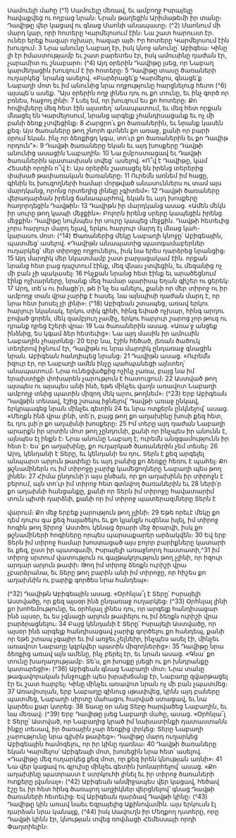 
Սամուելի մահը
(^1) Սամուելը մեռավ, եւ ամբողջ Իսրայելը հավաքվեց ու ողբաց նրան։ Նրան թաղեցին Արիմաթեմի իր տանը։ Դավիթը
վեր կացավ ու գնաց Մաոնի անապատը։
(^2) Մաոնում մի մարդ կար, որի հոտերը Կարմելոսում էին։ Նա շատ հարուստ էր. ուներ երեք հազար ոչխար, հազար
այծ։ Իր հոտերը Կարմելոսում էին խուզում։ 3 Նրա անունը Նաբաղ էր, իսկ կնոջ անունը՝ Աբիգեա։ Կինը լի էր
իմաստությամբ եւ շատ բարետես էր, իսկ ամուսինը դաժան էր, չարամիտ ու շնաբարո։
(^4) Այդ օրերին Դավիթը լսեց, որ Նաբաղ կարմեղացին խուզում է իր հոտերը։ 5 Դավիթը տասը ծառաների ուղարկեց՝
նրանց ասելով. «Բարձրացե՛ք Կարմելոս, գնացե՛ք Նաբաղի մոտ եւ իմ անունից նրա ողջությունը հարցնելուց հետո
(^6) այսպե՛ս ասեք. “Այս օրերին ողջ լինես դու ու քո տունը, եւ ինչ գործ որ բռնես, հաջող լինի։ 7 Լսել եմ, որ խուզում ես քո
հոտերը։ Քո հովիվները մեզ հետ էին այստեղ՝ անապատում, եւ մեզ հետ որքան մնացել են Կարմելոսում, նրանց արգելք
չհանդիսացանք եւ ոչ մի բանի ձեռք չտվեցինք։ 8 Հարցրո՛ւ քո ծառաներին, եւ նրանք կասեն քեզ։ Այս ծառաները թող շնորհ
գտնեն քո առաջ, քանի որ բարի օրում եկան. ինչ որ ձեռքիցդ կգա, տո՛ւր քո ծառաներին եւ քո Դավիթ որդուն”»։ 9 Դավթի
ծառաները եկան եւ այդ խոսքերը Դավթի անունից ասացին Նաբաղին։ 10 Նա ըմբոստացավ եւ Դավթի ծառաներին
պատասխան տվեց՝ ասելով. «Ո՞վ է Դավիթը, կամ Հեսսեի որդին ո՞վ է։ Այս օրերին շատացել են իրենց տերերից փախած
թափառական ծառաները։ 11 Ուրեմն առնեմ իմ հացը, գինին եւ խուզողների համար մորթված անասուններս ու տամ այս
մարդկանց, որոնց որտեղից լինելը չգիտեմ»։ 12 Դավթի ծառաները վերադարձան իրենց ճանապարհով, եկան եւ այդ
խոսքերը հաղորդեցին Դավթին։ 13 Դավիթն իր մարդկանց ասաց. «Ամեն մեկն իր սուրը թող կապի մեջքին»։ Բոլորն
իրենց սրերը կապեցին իրենց մեջքին։ Դավիթը նույնպես իր սուրը կապեց մեջքին. Դավթի հետեւից չորս հարյուր մարդ
ելավ, երկու հարյուր մարդ էլ մնաց կահ-կարասու մոտ։
(^14) Ծառաներից մեկը Նաբաղի կնոջը՝ Աբիգեային, պատմեց՝ ասելով. «Դավիթն անապատից պատգամաբերներ
ուղարկեց՝ մեր տիրոջը ողջունելու, իսկ նա երես դարձրեց նրանցից։ 15 Այդ մարդիկ մեր նկատմամբ շատ բարյացակամ
էին. որքան նրանց հետ բաց դաշտում էինք, մեզ վնաս չտվեցին, եւ մեզանից ոչ մի բան չի պակասել։ 16 Ինչքան նրանց հետ
էինք եւ արածեցնում էինք ոչխարները, նրանք մեզ համար պարիսպ եղան գիշեր ու ցերեկ։ 17 Արդ, տե՛ս ու իմացի՛ր, թե
ի՛նչ ես անելու, քանի որ մեր տիրոջ ու իր ամբողջ տան վրա չարիք է հասել. նա այնպիսի դաժան մարդ է, որ նրա հետ
խոսել չի լինի»։
(^18) Աբիգեան շտապեց, առավ երկու հարյուր նկանակ, երկու տիկ գինի, հինգ եփած ոչխար, հինգ արդու բոված ցորեն,
մեկ զամբյուղ չամիչ, երկու հարյուր շարոց չոր թուզ ու դրանք դրեց էշերի վրա։ 19 Նա ծառաներին ասաց. «Առա՛ջ անցեք
ինձնից, ես կգամ ձեր հետեւից»։ Նա այդ մասին իր ամուսին Նաբաղին չհայտնեց։ 20 Երբ նա, էշին հեծած, լեռան ծածուկ
տեղերով իջնում էր, Դավիթն ու նրա մարդիկ ընդառաջ գնացին նրան. Աբիգեան հանդիպեց նրանց։ 21 Դավիթն ասաց.
«Ուրեմն իզուր էր, որ Նաբաղի ամեն ինչը պահպանեցի այնտեղ՝ անապատում։ Նրա ունեցվածքից ոչինչ չառա, բայց նա
իմ երախտիքի փոխարեն չարություն է հատուցում։ 22 Աստված թող այսպես ու այսպես անի ինձ, եթե մինչեւ վաղն
առավոտ Նաբաղի ամբողջ տնից պատին միզող մեկ արու թողնեմ»։
(^23) Երբ Աբիգեան Դավթին տեսավ, էշից շտապ իջնելով՝ Դավթի առաջ ընկավ, երկրպագեց նրան մինչեւ գետին 24 եւ
նրա ոտքերն ընկնելով՝ ասաց. «Մեղքն ինձ վրա լինի, տե՛ր, բայց թող քո աղախինը խոսի քեզ հետ, եւ դու լսի՛ր քո աղախնի
խոսքերը։ 25 Իմ տերը այդ դաժան Նաբաղի արարքն իր սրտին մոտ թող չընդունի, քանի որ ինչպես իր անունն է, այնպես
էլ ինքն է։ Նրա անունը Նաբաղ է, ուրեմն անզգամությունն իր հետ է։ Ես՝ քո աղախինը, քո ուղարկած ծառաներին չեմ
տեսել։ 26 Արդ, կենդանի է Տերը, եւ կենդանի ես դու. Տերն է քեզ արգելել անպարտ արյուն թափելը եւ այդ բանից քո ձեռքը
հեռու է պահել։ Քո թշնամիներն ու իմ տիրոջը չարիք կամեցողները Նաբաղի պես թող լինեն։ 27 Հիմա ընդունի՛ր այս
ընծան, որ քո աղախինն իր տիրոջն է բերում, այն տո՛ւր իմ տիրոջ հետ գտնվող ծառաներին եւ 28 ների՛ր քո աղախնի
հանցանքը, քանի որ Տերն իմ տիրոջը հավատարիմ տուն պիտի դարձնի, քանի որ իմ տիրոջ պատերազմները Տերն է


վարում։ Քո մեջ երբեք չարություն թող չլինի։ 29 Եթե որեւէ մեկը քո դեմ դուրս գա քեզ հալածելու եւ քո կյանքն ուզենա
խլել, իմ տիրոջ հոգին թող Տիրոջ՝ Աստծու կենաց ծրարի մեջ ծրարվի, իսկ քո թշնամիների հոգիները որպես
պարսաքարեր արձակվեն։ 30 Եվ երբ Տերն իմ տիրոջ համար խոստացած այս բոլոր բարիքները կատարի եւ քեզ, ըստ իր
պատգամի, Իսրայելի առաջնորդ հաստատի,^31 իմ տիրոջ սրտում վատություն ու գայթակղություն թող չլինի, որ իզուր
արդար արյուն թափի։ Թող իմ տիրոջ ձեռքն ուրիշի վրա չբարձրանա, եւ Տերը թող բարին անի իմ տիրոջը, որ հիշես քո
աղախնին ու բարիք գործես նրա հանդեպ»։

(^32) Դավիթն Աբիգեային ասաց. «Օրհնյա՜լ է Տերը՝ Իսրայելի Աստվածը, որ քեզ այսօր ինձ ընդառաջ ուղարկեց։
(^33) Օրհնյալ լինի քո խոհեմությունը, եւ օրհնյալ լինես դու, որ արգելք հանդիսացար ինձ այսօր, եւ ես չգնացի արյուն
թափելու ու իմ ձեռքն ուրիշի վրա բարձրացնելու։ 34 Բայց կենդանի է Տերը՝ Իսրայելի Աստվածը, որ այսօր ինձ արգելք
հանդիսացավ չարիք գործելու քո հանդեպ, քանի որ եթե շտապ չգայիր եւ իմ առջեւ չելնեիր, ինչպես ասել էի, մինչեւ
առավոտ Նաբաղը կզրկվեր պատին միզողներից»։ 35 Դավիթը նրա ձեռքից առավ այն ամենը, ինչ բերել էր, եւ նրան ասաց.
«Գնա՛ քո տունը խաղաղությամբ։ Տե՛ս, քո խոսքը լսեցի ու քո խնդրանքը կատարեցի»։
(^36) Աբիգեան գնաց Նաբաղի մոտ։ Նրա տանը թագավորական խնջույքի պես խրախճանք էր, Նաբաղը զվարթացել էր
եւ շատ հարբել։ Կինը մինչեւ առավոտ նրան ոչ մի բան չպատմեց։ 37 Առավոտյան, երբ Նաբաղը գինուց սթափվեց, կինն
այդ բաները պատմեց, Նաբաղի սիրտը մահացու հարված ստացավ, եւ նա կարծես քար կտրեց։ 38 Տասը օր անց Տերը
հարվածեց Նաբաղին, եւ նա մեռավ։
(^39) Երբ Դավիթը լսեց Նաբաղի մահը, ասաց. «Օրհնյա՜լ է Տերը՝ Աստված, որ Նաբաղից կրած իմ նախատինքի
դատաստանն ինքը տեսավ, իր ծառային չար ձեռքից փրկեց։ Տերը Նաբաղի չարությունը նրա գլխին թափեց»։ Դավիթը
մարդ ուղարկեց Աբիգեային համոզելու, որ իր կինը դառնա։ 40 Դավթի ծառաները եկան Կարմելոս՝ Աբիգեայի մոտ,
խոսեցին նրա հետ՝ ասելով. «Դավիթը մեզ ուղարկեց քեզ մոտ, որ քեզ իրեն կնության առնի»։ 41 Նա վեր կացավ ու գլուխը
մինչեւ գետին խոնարհելով՝ ասաց. «Քո աղախինը պատրաստ է ստրկուհի լինել եւ իր տիրոջ ծառաների ոտքերը լվանալ»։
(^42) Աբիգեան անմիջապես վեր կացավ, հեծավ էշը եւ իր հետ հինգ ծառայող աղջիկներ վերցնելով՝ գնաց Դավթի ծառաների
հետեւից։ Եվ Աբիգեան դարձավ Դավթի կինը։
(^43) Դավիթը կին առավ նաեւ Եզրայելից Աքինովամին. այս երկուսն էլ դարձան նրա կանայք, (^44) իսկ Սավուղն իր Մեղքող
դստերը, որը Դավթի կինն էր, կնության տվեց ռովմացի Հեմեսսայի որդի Փաղտիելին։
